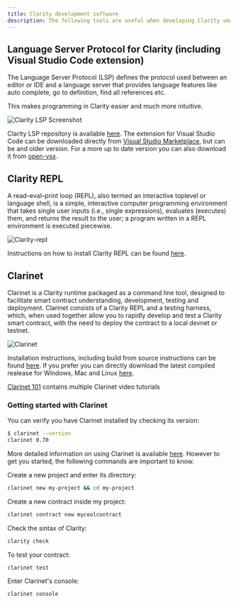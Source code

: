 ```yaml
---
title: Clarity development software
description: The following tools are useful when developing Clarity smart contracts
---
```


## Language Server Protocol for Clarity (including Visual Studio Code extension)

The Language Server Protocol (LSP) defines the protocol used between an editor or IDE and a language server that provides language features like auto complete, go to definition, find all references etc.

This makes programming in Clarity easier and much more intuitive.

![Clarity LSP Screenshot](https://github.com/hirosystems/clarity-lsp/raw/HEAD/doc/images/screenshot.png?raw=true)

Clarity LSP repository is available [here](https://github.com/hirosystems/clarity-lsp). The extension for Visual Studio Code can be downloaded directly from [Visual Studio Marketplace](https://marketplace.visualstudio.com/items?itemName=HiroSystems.clarity-lsp), but can be and older version. For a more up to date version you can also download it from [open-vsx](https://open-vsx.org/extension/hirosystems/clarity-lsp).

## Clarity REPL

A read–eval–print loop (REPL), also termed an interactive toplevel or language shell, is a simple, interactive computer programming environment that takes single user inputs (i.e., single expressions), evaluates (executes) them, and returns the result to the user; a program written in a REPL environment is executed piecewise.

![Clarity-repl](https://github.com/hirosystems/clarity-repl/blob/develop/docs/images/screenshot.png?raw=true)

Instructions on how to install Clarity REPL can be found [here](https://github.com/hirosystems/clarity-repl).

## Clarinet

Clarinet is a Clarity runtime packaged as a command line tool, designed to facilitate smart contract understanding, development, testing and deployment. Clarinet consists of a Clarity REPL and a testing harness, which, when used together allow you to rapidly develop and test a Clarity smart contract, with the need to deploy the contract to a local devnet or testnet.

![Clarinet](https://github.com/hirosystems/clarinet/blob/develop/docs/images/demo.gif?raw=true)

Installation instructions, including build from source instructions can be found [here](https://github.com/hirosystems/clarinet). If you prefer you can directly download the latest compiled realease for Windows, Mac and Linux [here](https://github.com/hirosystems/clarinet/releases).

[Clarinet 101](https://www.youtube.com/playlist?list=PL5Ujm489LoJaAz9kUJm8lYUWdGJ2AnQTb) contains multiple Clarinet video tutorials

### Getting started with Clarinet

You can verify you have Clarinet installed by checking its version:

```bash
$ clarinet --version
clarinet 0.70
```

More detailed information on using Clarinet is available [here](https://book.clarity-lang.org/ch07-00-using-clarinet.html). However to get you started, the following commands are important to know.

Create a new project and enter its directory:

```bash
clarinet new my-project && cd my-project
```

Create a new contract inside my project:

```bash
clarinet contract new mycoolcontract
```

Check the sintax of Clarity:

```bash
clarity check
```

To test your contract:

```bash
clarinet test
```

Enter Clarinet's console:

```bash
clarinet console
```
